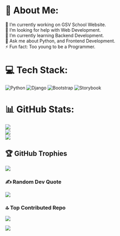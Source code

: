 # 💫 About Me:
🔭 I’m currently working on GSV School Website.<br>🤝 I’m looking for help with Web Development.<br>🌱 I’m currently learning Backend Development.<br>💬 Ask me about Python, and Frontend Development.<br>⚡ Fun fact: Too young to be a Programmer.


# 💻 Tech Stack:
![Python](https://img.shields.io/badge/python-3670A0?style=for-the-badge&logo=python&logoColor=ffdd54) ![Django](https://img.shields.io/badge/django-%23092E20.svg?style=for-the-badge&logo=django&logoColor=white) ![Bootstrap](https://img.shields.io/badge/bootstrap-%238511FA.svg?style=for-the-badge&logo=bootstrap&logoColor=white) ![Storybook](https://img.shields.io/badge/-Storybook-FF4785?style=for-the-badge&logo=storybook&logoColor=white)
# 📊 GitHub Stats:
![](https://github-readme-stats.vercel.app/api?username=samarthsteve&theme=dark&hide_border=false&include_all_commits=true&count_private=true)<br/>
![](https://github-readme-streak-stats.herokuapp.com/?user=samarthsteve&theme=dark&hide_border=false)<br/>
![](https://github-readme-stats.vercel.app/api/top-langs/?username=samarthsteve&theme=dark&hide_border=false&include_all_commits=true&count_private=true&layout=compact)

## 🏆 GitHub Trophies
![](https://github-profile-trophy.vercel.app/?username=samarthsteve&theme=radical&no-frame=false&no-bg=false&margin-w=4)

### ✍️ Random Dev Quote
![](https://quotes-github-readme.vercel.app/api?type=horizontal&theme=radical)

### 🔝 Top Contributed Repo
![](https://github-contributor-stats.vercel.app/api?username=samarthsteve&limit=5&theme=dark&combine_all_yearly_contributions=true)

[![](https://visitcount.itsvg.in/api?id=samarthsteve&icon=0&color=0)](https://visitcount.itsvg.in)

<!-- Proudly created with GPRM ( https://gprm.itsvg.in ) -->
